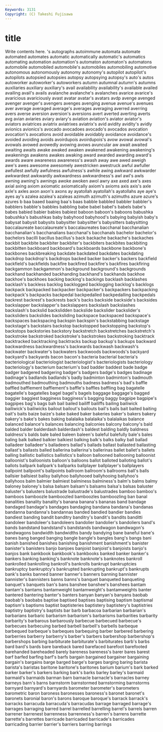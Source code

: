 ```yaml
---
Keywords: 3131 
Copyright: (C) Takeshi Fujisawa
---
```


# title

Write contents here.
's
autographs autoimmune automata automate automated automates automatic automatically automatic's automatics
automating automation automation's automaton automaton's automatons automobile automobiled automobile's automobiles
automobiling automotive autonomous autonomously autonomy autonomy's autopilot autopilot's autopilots autopsied
autopsies autopsy autopsying autopsy's auto's autos autoworker autoworker's autoworkers autumn
autumnal autumn's autumns auxiliaries auxiliary auxiliary's avail availability availability's available
availed availing avail's avails avalanche avalanche's avalanches avarice avarice's avaricious
avariciously avast avatar avatar's avatars avdp avenge avenged avenger avenger's
avengers avenges avenging avenue avenue's avenues aver average averaged average's
averages averaging averred averring avers averse aversion aversion's aversions avert
averted averting averts avg avian aviaries aviary aviary's aviation aviation's
aviator aviator's aviators aviatrices aviatrix aviatrixes aviatrix's avid avidity avidity's
avidly avionics avionics's avocado avocadoes avocado's avocados avocation avocation's avocations
avoid avoidable avoidably avoidance avoidance's avoided avoiding avoids avoirdupois avoirdupois's
avow avowal avowal's avowals avowed avowedly avowing avows avuncular aw
await awaited awaiting awaits awake awaked awaken awakened awakening awakening's
awakenings awakens awakes awaking award awarded awarding award's awards aware
awareness awareness's awash away awe awed aweigh awe's awes awesome
awesomely awestricken awestruck awful awfuller awfullest awfully awfulness awfulness's awhile
awing awkward awkwarder awkwardest awkwardly awkwardness awkwardness's awl awl's awls
awning awning's awnings awoke awoken awol awry axe axed axe's
axes axial axing axiom axiomatic axiomatically axiom's axioms axis axis's
axle axle's axles axon axon's axons ay ayatollah ayatollah's ayatollahs
aye aye's ayes ay's azalea azalea's azaleas azimuth azimuth's azimuths
azure azure's azures b baa baaed baaing baa's baas babble
babbled babbler babbler's babblers babble's babbles babbling babe babel babel's
babels babe's babes babied babier babies babiest baboon baboon's baboons
babushka babushka's babushkas baby babyhood babyhood's babying babyish baby's babysat
babysit babysits babysitter babysitter's babysitters babysitting baccalaureate baccalaureate's baccalaureates bacchanal
bacchanalian bacchanalian's bacchanalians bacchanal's bacchanals bachelor bachelor's bachelors bacilli bacillus
bacillus's back backache backache's backaches backbit backbite backbiter backbiter's backbiters
backbites backbiting backbitten backboard backboard's backboards backbone backbone's backbones backbreaking
backdate backdated backdates backdating backdrop backdrop's backdrops backed backer backer's
backers backfield backfield's backfields backfire backfired backfire's backfires backfiring backgammon
backgammon's background background's backgrounds backhand backhanded backhanding backhand's backhands backhoe
backhoe's backhoes backing backing's backings backlash backlashes backlash's backless backlog
backlogged backlogging backlog's backlogs backpack backpacked backpacker backpacker's backpackers backpacking
backpack's backpacks backpedal backpedalled backpedalling backpedals backrest backrest's backrests back's
backs backside backside's backsides backslapper backslapper's backslappers backslash backslashes backslash's
backslid backslidden backslide backslider backslider's backsliders backslides backsliding backspace backspaced
backspace's backspaces backspacing backspin backspin's backstabbing backstage backstage's backstairs backstop
backstopped backstopping backstop's backstops backstories backstory backstretch backstretches backstretch's backstroke
backstroked backstroke's backstrokes backstroking backtrack backtracked backtracking backtracks backup backup's
backups backward backwardness backwardness's backwards backwash backwash's backwater backwater's backwaters
backwoods backwoods's backyard backyard's backyards bacon bacon's bacteria bacterial bacteria's
bacteriological bacteriologist bacteriologist's bacteriologists bacteriology bacteriology's bacterium bacterium's bad badder
baddest bade badge badger badgered badgering badger's badgers badge's badges
badinage badinage's badlands badlands's badly badminton badminton's badmouth badmouthed badmouthing
badmouths badness badness's bad's baffle baffled bafflement bafflement's baffle's baffles
baffling bag bagatelle bagatelle's bagatelles bagel bagel's bagels baggage baggage's
bagged baggier baggiest bagginess bagginess's bagging baggy bagpipe bagpipe's bagpipes
bag's bags bah bail bailed bailiff bailiffs bailing bailiwick bailiwick's
bailiwicks bailout bailout's bailouts bail's bails bait baited baiting bait's
baits baize baize's bake baked baker bakeries baker's bakers bakery
bakery's bake's bakes baking balalaika balalaika's balalaikas balance balanced balance's
balances balancing balconies balcony balcony's bald balded balder balderdash balderdash's
baldest balding baldly baldness baldness's balds bale baled baleen baleen's
baleful balefully bale's bales baling balk balked balkier balkiest balking
balk's balks balky ball ballad balladeer balladeer's balladeers ballad's ballads
ballast ballasted ballasting ballast's ballasts balled ballerina ballerina's ballerinas ballet
ballet's ballets balling ballistic ballistics ballistics's balloon ballooned ballooning balloonist
balloonist's balloonists balloon's balloons ballot balloted balloting ballot's ballots ballpark
ballpark's ballparks ballplayer ballplayer's ballplayers ballpoint ballpoint's ballpoints ballroom ballroom's
ballrooms ball's balls ballsier ballsiest ballsy ballyhoo ballyhooed ballyhooing ballyhoo's
ballyhoos balm balmier balmiest balminess balminess's balm's balms balmy baloney
baloney's balsa balsam balsam's balsams balsa's balsas baluster baluster's balusters
balustrade balustrade's balustrades bamboo bamboo's bamboos bamboozle bamboozled bamboozles bamboozling
ban banal banalities banality banality's banana banana's bananas band bandage
bandaged bandage's bandages bandaging bandana bandana's bandanas bandanna bandanna's bandannas
banded bandied bandier bandies bandiest banding bandit banditry banditry's bandit's
bandits banditti bandoleer bandoleer's bandoleers bandolier bandolier's bandoliers band's bands
bandstand bandstand's bandstands bandwagon bandwagon's bandwagons bandwidth bandwidths bandy bandying
bane baneful bane's banes bang banged banging bangle bangle's bangles
bang's bangs bani banish banished banishes banishing banishment banishment's banister
banister's banisters banjo banjoes banjoist banjoist's banjoists banjo's banjos bank
bankbook bankbook's bankbooks banked banker banker's bankers banking banking's banknote
banknote's banknotes bankroll bankrolled bankrolling bankroll's bankrolls bankrupt bankruptcies bankruptcy
bankruptcy's bankrupted bankrupting bankrupt's bankrupts bank's banks banned banner banner's
banners banning bannister bannister's bannisters banns banns's banquet banqueted banqueting
banquet's banquets ban's bans banshee banshee's banshees bantam bantam's bantams
bantamweight bantamweight's bantamweights banter bantered bantering banter's banters banyan banyan's
banyans baobab baobab's baobabs baptise baptised baptises baptising baptism baptismal
baptism's baptisms baptist baptisteries baptistery baptistery's baptistries baptistry baptistry's baptists
bar barb barbacoa barbarian barbarian's barbarians barbaric barbarism barbarism's barbarisms
barbarities barbarity barbarity's barbarous barbarously barbecue barbecued barbecue's barbecues barbecuing
barbed barbell barbell's barbells barbeque barbequed barbeque's barbeques barbequing barber
barbered barbering barberries barberry barberry's barber's barbers barbershop barbershop's barbershops
barbing barbiturate barbiturate's barbiturates barb's barbs bard bard's bards bare
bareback bared barefaced barefoot barefooted barehanded bareheaded barely bareness bareness's
barer bares barest barf barfed barfing barf's barfs bargain bargained
bargainer bargaining bargain's bargains barge barged barge's barges barging baring
barista barista's baristas baritone baritone's baritones barium barium's bark barked
barker barker's barkers barking bark's barks barley barley's barmaid barmaid's
barmaids barman barn barnacle barnacle's barnacles barney barneys barn's barns
barnstorm barnstormed barnstorming barnstorms barnyard barnyard's barnyards barometer barometer's barometers
barometric baron baroness baronesses baroness's baronet baronet's baronets baronial baron's
barons baroque baroque's barrack barrack's barracks barracuda barracuda's barracudas barrage
barraged barrage's barrages barraging barred barrel barrelled barrelling barrel's barrels
barren barrener barrenest barrenness barrenness's barren's barrens barrette barrette's barrettes
barricade barricaded barricade's barricades barricading barrier barrier's barriers barring barrings
